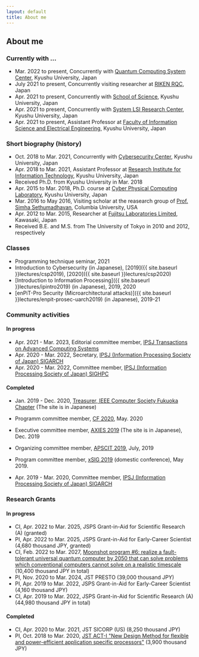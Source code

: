 ```yaml
---
layout: default
title: About me
---
```


## About me

### Currently with ...
+ Mar. 2022 to present, Concurrently with [Quantum Computing System Center](https://qcsc.kyusuh-u.ac.jp/en/), Kyushu University, Japan
+ July 2021 to present, Concurrently visiting researcher at [RIKEN RQC](https://www.riken.jp/en/research/labs/rqc/index.html), Japan 
+ Apr. 2021 to present, Concurrently with [School of Science](https://www.sci.kyushu-u.ac.jp/e/), Kyushu University, Japan
+ Apr. 2021 to present, Concurrently with [System LSI Research Center](https://slrc.kyushu-u.ac.jp/en/), Kyushu University, Japan
+ Apr. 2021 to present, Assistant Professor at [Faculty of Information Science and Electrical Engineering](https://www.isee.kyushu-u.ac.jp/e/), Kyushu University, Japan

### Short biography (history)
<!-- + Apr. 2019 to Mar. 2021, Concurrently with [School of Engineering](https://www.eng.kyushu-u.ac.jp/e/), Kyushu University, Japan -->
+ Oct. 2018 to Mar. 2021, Concurrently with [Cybersecurity Center](https://cs.kyushu-u.ac.jp/en/), Kyushu University, Japan
+ Apr. 2018 to Mar. 2021, Assistant Professor at [Research Institute for Information Technology](http://ri2t.kyushu-u.ac.jp/en/index-e.html), Kyushu University, Japan
+ Received Ph.D. from Kyushu University in Mar. 2018
+ Apr. 2015 to Mar. 2018, Ph.D. course at [Cyber Physical Computing Laboratory](http://www.cpc.ait.kyushu-u.ac.jp/), Kyushu University, Japan
+ Mar. 2016 to May 2016, Visiting scholar at the reasearch group of [Prof. Simha Sethumadhavan](http://www.cs.columbia.edu/~simha/), Columbia University, USA
+ Apr. 2012 to Mar. 2015, Researcher at [Fujitsu Laboratories Limited](http://www.fujitsu.com/jp/group/labs/en/), Kawasaki, Japan
+ Received B.E. and M.S. from The University of Tokyo in 2010 and 2012, respectively

### Classes
+ Programming technique seminar, 2021
+ Introduction to Cybersecurity (in Japanese), [2019]({{ site.baseurl }}lectures/csp2019), [2020]({{ site.baseurl }}lectures/csp2020)
+ [Introduction to Information Processing]({{ site.baseurl }}lectures/ipintro2019) (in Japanese), 2019, 2020
+ [enPiT-Pro Security (Microarchitectural attacks)]({{ site.baseurl }}lectures/enpit-prosec-uarch2019) (in Japanese), 2019-21

### Community activities
#### In progress
+ Apr. 2021 - Mar. 2023, Editorial committee member, [IPSJ Transactions on Advanced Computing Systems](https://acs.hpcc.jp/)
+ Apr. 2020 - Mar. 2022, Secretary, [IPSJ (Information Processing Society of Japan) SIGARCH](http://sigarc.ipsj.or.jp/)
+ Apr. 2020 - Mar. 2022, Committee member, [IPSJ (Information Processing Society of Japan) SIGHPC](http://sighpc.hpcc.jp/)

#### Completed
+ Jan. 2019 - Dec. 2020, [Treasurer, IEEE Computer Society Fukuoka Chapter](http://sites.ieee.org/fukuoka-cs/%E5%BD%B9%E5%93%A1/) (The site is in Japanese)
+ Programm committee member, [CF 2020](http://www.computingfrontiers.org/2020/), May. 2020
+ Executive committee member, [AXIES 2019](https://axies.jp/ja/conf/conf2019) (The site is in Japanese), Dec. 2019
+ Organizing committee member, [APSCIT 2019](http://www.apscit.org/apscit2019-annual-meeting-overview), July, 2019
+ Program committee member, [xSIG 2019](http://xsig.hpcc.jp/2019/) (domestic conference), May 2019.

+ Apr. 2019 - Mar. 2020, Committee member, [IPSJ (Information Processing Society of Japan) SIGARCH](http://sigarc.ipsj.or.jp/)

### Research Grants
#### In progress
+ CI, Apr. 2022 to Mar. 2025, JSPS Grant-in-Aid for Scientific Research (A) (granted)
+ PI, Apr. 2022 to Mar. 2025, JSPS Grant-in-Aid for Early-Career Scientist (4,680 thousand JPY, granted)
+ CI, Feb. 2022 to Mar. 2027, [Moonshot program #6: realize a fault-tolerant universal quantum computer by 2050 that can solve problems which conventional computers cannot solve on a realistic timescale](https://ms-iscqc.jp/en/) (10,400 thousand JPY in total)
+ PI, Nov. 2020 to Mar. 2024, JST PRESTO (39,000 thousand JPY)
+ PI, Apr. 2019 to Mar. 2022, JSPS Grant-in-Aid for Early-Career Scientist (4,160 thousand JPY)
+ CI, Apr. 2019 to Mar. 2022, JSPS Grant-in-Aid for Scientific Research (A) (44,980 thousand JPY in total)

#### Completed
+ CI, Apr. 2020 to Mar. 2021, JST SICORP (US) (8,250 thousand JPY)
+ PI, Oct. 2018 to Mar. 2020, [JST ACT-I "New Design Method for flexible and power-efficient application specific processors"](https://www.jst.go.jp/kisoken/act-i/en/project/111C001/111C001_2018.html#639d77837596eb59609715adc941828a) (3,900 thousand JPY)
